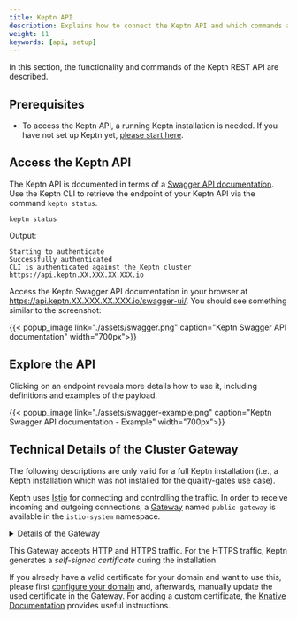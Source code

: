 ```yaml
---
title: Keptn API
description: Explains how to connect the Keptn API and which commands are available.
weight: 11
keywords: [api, setup]
---
```


In this section, the functionality and commands of the Keptn REST API are described.

## Prerequisites

- To access the Keptn API, a running Keptn installation is needed. If you have not set up Keptn yet, [please start here](../../installation/setup-keptn).


## Access the Keptn API

The Keptn API is documented in terms of a [Swagger API documentation](https://swagger.io/).
Use the Keptn CLI to retrieve the endpoint of your Keptn API via the command `keptn status`. 

```console
keptn status
```

Output:
```console
Starting to authenticate
Successfully authenticated
CLI is authenticated against the Keptn cluster https://api.keptn.XX.XXX.XX.XXX.io
```

Access the Keptn Swagger API documentation in your browser at https://api.keptn.XX.XXX.XX.XXX.io/swagger-ui/. You should see something similar to the screenshot:

{{< popup_image
    link="./assets/swagger.png"
    caption="Keptn Swagger API documentation"
    width="700px">}}

## Explore the API

Clicking on an endpoint reveals more details how to use it, including definitions and examples of the payload.

{{< popup_image
    link="./assets/swagger-example.png"
    caption="Keptn Swagger API documentation - Example"
    width="700px">}}

## Technical Details of the Cluster Gateway

The following descriptions are only valid for a full Keptn installation 
(i.e., a Keptn installation which was not installed for the quality-gates use case).

Keptn uses [Istio](https://istio.io/) for connecting and controlling the traffic.
In order to receive incoming and outgoing connections,
a [Gateway](https://istio.io/docs/reference/config/networking/gateway/) named `public-gateway` is available in the `istio-system` namespace.

<details><summary>Details of the Gateway</summary>
    <p>

    apiVersion: networking.istio.io/v1alpha3
    kind: Gateway
    metadata:
    name: public-gateway
    namespace: istio-system
    spec:
    selector:
        istio: ingressgateway
    servers:
    - port:
        name: http
        number: 80
        protocol: HTTP
        hosts:
        - '*'    
    - hosts:
        - '*'
        port:
        name: https
        number: 443
        protocol: HTTPS
        tls:
        mode: SIMPLE
        privateKey: /etc/istio/ingressgateway-certs/tls.key
        serverCertificate: /etc/istio/ingressgateway-certs/tls.crt

</p>
</details>

This Gateway accepts HTTP and HTTPS traffic. 
For the HTTPS traffic, Keptn generates a *self-signed certificate* during the installation.

If you already have a valid certificate for your domain and want to use this, please 
first [configure your domain](../cli/#keptn-configure-domain) and,
afterwards, manually update the used certificate in the Gateway.
For adding a custom certificate, the [Knative Documentation](https://knative.dev/docs/serving/using-a-tls-cert/)
provides useful instructions.
